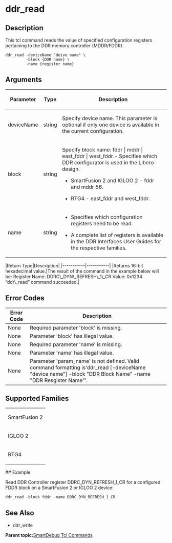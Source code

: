 # ddr\_read

## Description

This tcl command reads the value of specified configuration registers pertaining to the DDR memory controller \(MDDR/FDDR\).

```
ddr_read -deviceName "deive name" \
         -block {DDR name} \
         -name {register name}
```

## Arguments

<table id="GUID-58F19B91-1D79-47C5-951B-E584C8525D14"><thead><tr><th>

Parameter

</th><th>

Type

</th><th>

Description

</th></tr></thead><tbody><tr><td>

deviceName

</td><td>

string

</td><td>

Specify device name. This parameter is optional if only one device is available in the current configuration.

</td></tr><tr><td>

block

</td><td>

string

</td><td>

Specify block name: fddr \| mddr \| east\_fddr \| west\_fddr.-   Specifies which DDR configurator is used in the Libero design.

-   SmartFusion 2 and IGLOO 2 - fddr and mddr 56.

-   RTG4 - east\_fddr and west\_fddr.


</td></tr><tr><td>

name

</td><td>

string

</td><td>

-   Specifies which configuration registers need to be read.

-   A complete list of registers is available in the DDR Interfaces User Guides for the respective families.


</td></tr></tbody>
</table>|Return Type|Description|
|-----------|-----------|
|​​​​Returns 16-bit hexadecimal value.|The result of the command in the example below will be: Register Name: DDRC\_DYN\_REFRESH\_1\_CR Value: 0x1234 “ddr\_read” command succeeded.|

## Error Codes

|Error Code|Description|
|----------|-----------|
|None|Required parameter 'block' is missing.|
|None|Parameter 'block' has illegal value.|
|None|Required parameter 'name' is missing.|
|None|Parameter 'name' has illegal value.|
|None|Parameter 'param\_name' is not defined. Valid command formatting is'ddr\_read \[-deviceName "device name"\] -block "DDR Block Name" -name "DDR Resgister Name"'.|

## Supported Families

<table id="GUID-9D82EB3E-3013-4A2C-8F48-1D2DB99F9353"><tbody><tr><td>

SmartFusion 2

</td></tr><tr><td>

IGLOO 2

</td></tr><tr><td>

RTG4

</td></tr></tbody>
</table>## Example

Read DDR Controller register DDRC\_DYN\_REFRESH\_1\_CR for a configured FDDR block on a SmartFusion 2 or IGLOO 2 device:

```
ddr_read -block fddr -name DDRC_DYN_REFRESH_1_CR
```

## See Also

-   ddr\_write


**Parent topic:**[SmartDebug Tcl Commands](GUID-5F0515FB-DC45-4C39-86E5-8B7DC659F010.md)

